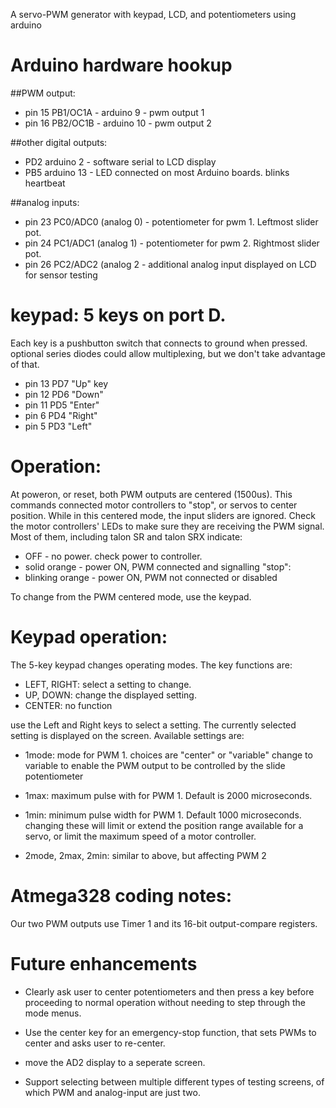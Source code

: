 
A servo-PWM generator with keypad, LCD, and potentiometers using arduino

# Arduino hardware hookup

##PWM output:
-  pin 15 PB1/OC1A - arduino 9 -  pwm output 1
-  pin 16 PB2/OC1B - arduino 10 - pwm output 2

##other digital outputs:
-  PD2  arduino 2   - software serial to LCD display
-  PB5  arduino 13  - LED connected on most Arduino boards.  blinks heartbeat

##analog inputs:
-  pin 23 PC0/ADC0 (analog 0) - potentiometer for pwm 1.  Leftmost slider pot.
-  pin 24 PC1/ADC1 (analog 1) - potentiometer for pwm 2.  Rightmost slider pot.
-  pin 26 PC2/ADC2 (analog 2 - additional analog input displayed on LCD for sensor testing

# keypad: 5 keys on port D.
Each key is a pushbutton switch that connects to ground when pressed.
optional series diodes could allow multiplexing, but we don't take advantage
of that.

- pin 13 PD7    "Up"   key
- pin 12 PD6    "Down" 
- pin 11 PD5    "Enter"
- pin 6  PD4    "Right"
- pin 5  PD3    "Left"


# Operation:

At poweron, or reset, both PWM outputs are centered (1500us).  This
commands connected motor controllers to "stop", or servos to center
position.  While in this centered mode, the input sliders are ignored.
Check the motor controllers' LEDs to make sure they are receiving the
PWM signal.  Most of them, including talon SR and talon SRX indicate:
- OFF - no power.  check power to controller.
- solid orange - power ON, PWM connected and signalling "stop":
- blinking orange - power ON, PWM not connected or disabled
	

To change from the PWM centered mode, use the keypad.

# Keypad operation:

The 5-key keypad changes operating modes.  The key functions are:

- LEFT, RIGHT: select a setting to change.
- UP, DOWN: change the displayed setting.
- CENTER:  no function

use the Left and Right keys to select a setting.  The currently
selected setting is displayed on the screen.  Available settings are:

- 1mode: mode for PWM 1.  choices are "center" or "variable"
	 	change to variable to enable the PWM output to be controlled
		by the slide potentiometer

-	1max: maximum pulse with for PWM 1.  Default is 2000 microseconds.
-	1min: minimum pulse width for PWM 1.  Default 1000 microseconds.
		changing these will limit or extend the position range
		available for a servo, or limit the maximum speed of a motor
		controller.

-	 2mode, 2max, 2min: similar to above, but affecting PWM 2


# Atmega328 coding notes:

Our two PWM outputs use Timer 1 and its 16-bit output-compare registers.



# Future enhancements

- Clearly ask user to center potentiometers and then press a key before proceeding to normal operation without needing to step through the mode menus.

- Use the center key for an emergency-stop function, that sets PWMs to center and asks user to re-center.

- move the AD2 display to a seperate screen.

- Support selecting between multiple different types of testing
  screens, of which PWM and analog-input are just two.

